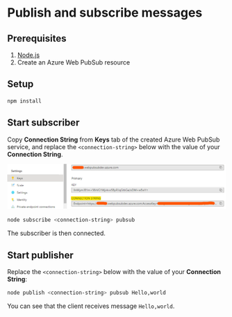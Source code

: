 # Publish and subscribe messages

## Prerequisites

1. [Node.js](https://nodejs.org)
2. Create an Azure Web PubSub resource

## Setup

```bash
npm install
```

## Start subscriber

Copy **Connection String** from **Keys** tab of the created Azure Web PubSub service, and replace the `<connection-string>` below with the value of your **Connection String**.

![Connection String](./../../../docs/images/portal_conn.png)

```bash
node subscribe <connection-string> pubsub
```

The subscriber is then connected.

## Start publisher

Replace the `<connection-string>` below with the value of your **Connection String**:

```bash
node publish <connection-string> pubsub Hello,world
```

You can see that the client receives message `Hello,world`.
